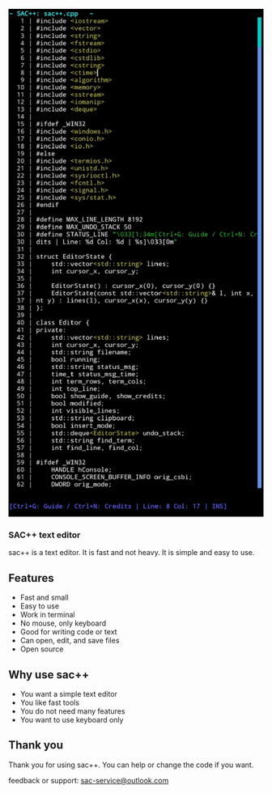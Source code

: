 ![sac++ preview](preview/prev.jpg)

### SAC++ text editor

sac++ is a text editor. It is fast and not heavy. It is simple and easy to use.

## Features

- Fast and small
- Easy to use
- Work in terminal
- No mouse, only keyboard
- Good for writing code or text
- Can open, edit, and save files
- Open source

## Why use sac++

- You want a simple text editor
- You like fast tools
- You do not need many features
- You want to use keyboard only

## Thank you

Thank you for using sac++. You can help or change the code if you want.

feedback or support: sac-service@outlook.com
